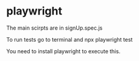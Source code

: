 # playwright

The main scirpts are in signUp.spec.js

To run tests go to terminal and npx playwright test

You need to install playwright to execute this.
